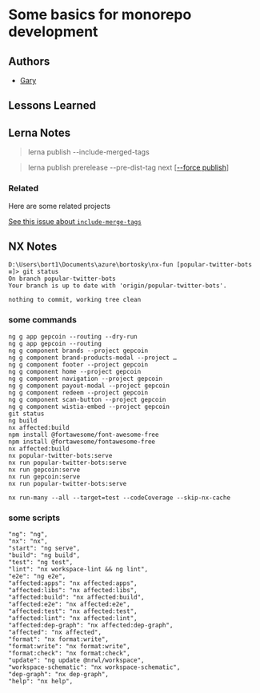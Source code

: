 
# Some basics for monorepo development

## Authors

- [Gary](https://www.github.com/GaryB432)

## Lessons Learned

## Lerna Notes

  
> lerna publish --include-merged-tags

> lerna publish prerelease --pre-dist-tag next [[--force publish](https://github.com/lerna/lerna/issues/2069)]

### Related

Here are some related projects

[See this issue about `include-merge-tags`](https://stackoverflow.com/questions/60180630/lerna-always-lists-all-packages-ready-to-publish-when-running-workflow-of-github/66102980?noredirect=1#comment120041007_66102980)





## NX Notes
```
D:\Users\bort1\Documents\azure\bortosky\nx-fun [popular-twitter-bots ≡]> git status
On branch popular-twitter-bots
Your branch is up to date with 'origin/popular-twitter-bots'.

nothing to commit, working tree clean
```

### some commands
```
ng g app gepcoin --routing --dry-run
ng g app gepcoin --routing
ng g component brands --project gepcoin
ng g component brand-products-modal --project …
ng g component footer --project gepcoin
ng g component home --project gepcoin
ng g component navigation --project gepcoin
ng g component payout-modal --project gepcoin
ng g component redeem --project gepcoin
ng g component scan-button --project gepcoin
ng g component wistia-embed --project gepcoin
git status
ng build
nx affected:build
npm install @fortawesome/font-awesome-free
npm install @fortawesome/fontawesome-free
nx affected:build
nx popular-twitter-bots:serve
nx run popular-twitter-bots:serve
nx run gepcoin:serve
nx run gepcoin:serve
nx run popular-twitter-bots:serve

nx run-many --all --target=test --codeCoverage --skip-nx-cache
```

### some scripts

```
"ng": "ng",
"nx": "nx",
"start": "ng serve",
"build": "ng build",
"test": "ng test",
"lint": "nx workspace-lint && ng lint",
"e2e": "ng e2e",
"affected:apps": "nx affected:apps",
"affected:libs": "nx affected:libs",
"affected:build": "nx affected:build",
"affected:e2e": "nx affected:e2e",
"affected:test": "nx affected:test",
"affected:lint": "nx affected:lint",
"affected:dep-graph": "nx affected:dep-graph",
"affected": "nx affected",
"format": "nx format:write",
"format:write": "nx format:write",
"format:check": "nx format:check",
"update": "ng update @nrwl/workspace",
"workspace-schematic": "nx workspace-schematic",
"dep-graph": "nx dep-graph",
"help": "nx help",
```
